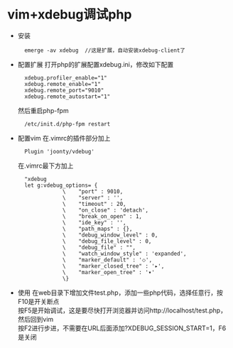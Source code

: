 # vim+xdebug调试php
* 安装
    
        emerge -av xdebug  //这是扩展，自动安装xdebug-client了

* 配置扩展
    打开php的扩展配置xdebug.ini，修改如下配置

        xdebug.profiler_enable="1"
        xdebug.remote_enable="1"
        xdebug.remote_port="9010"
        xdebug.remote_autostart="1"
    然后重启php-fpm

        /etc/init.d/php-fpm restart
* 配置vim
    在.vimrc的插件部分加上

        Plugin 'joonty/vdebug'
    在.vimrc最下方加上

        "xdebug
        let g:vdebug_options= {
                    \    "port" : 9010,
                    \    "server" : '',
                    \    "timeout" : 20,
                    \    "on_close" : 'detach',
                    \    "break_on_open" : 1,
                    \    "ide_key" : '',
                    \    "path_maps" : {},
                    \    "debug_window_level" : 0,
                    \    "debug_file_level" : 0,
                    \    "debug_file" : "",
                    \    "watch_window_style" : 'expanded',
                    \    "marker_default" : '⬦',
                    \    "marker_closed_tree" : '▸',
                    \    "marker_open_tree" : '▾'
                    \}
* 使用
    在web目录下增加文件test.php，添加一些php代码，选择任意行，按F10是开关断点  
    按F5是开始调试，这是要尽快打开浏览器并访问http://localhost/test.php，然后回到vim  
    按F2进行步进，不需要在URL后面添加?XDEBUG_SESSION_START=1，F6是关闭
